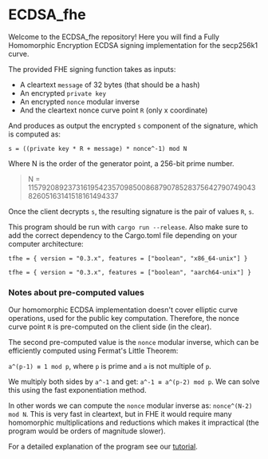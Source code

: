 # ECDSA_fhe

Welcome to the ECDSA_fhe repository! Here you will find a Fully Homomorphic Encryption ECDSA signing implementation for the secp256k1 curve.

The provided FHE signing function takes as inputs:
* A cleartext ``message`` of 32 bytes (that should be a hash)
* An encrypted ``private key``
* An encrypted ``nonce`` modular inverse
* And the cleartext nonce curve point ``R`` (only x coordinate)

And produces as output the encrypted ``s`` component of the signature, which is computed as:
```
s = ((private key * R + message) * nonce^-1) mod N
```
Where N is the order of the generator point, a 256-bit prime number.
> N = 115792089237316195423570985008687907852837564279074904382605163141518161494337

Once the client decrypts ``s``, the resulting signature is the pair of values ``R``, ``s``.

This program should be run with ``cargo run --release``. Also make sure to add the correct dependency to the Cargo.toml file depending on your computer architecture:

```tfhe = { version = "0.3.x", features = ["boolean", "x86_64-unix"] }```

```tfhe = { version = "0.3.x", features = ["boolean", "aarch64-unix"] }```

### Notes about pre-computed values
Our homomorphic ECDSA implementation doesn't cover elliptic curve operations, used for the public key computation. Therefore, the nonce curve point ``R`` is pre-computed on the client side (in the clear).

The second pre-computed value is the ``nonce`` modular inverse, which can be efficiently computed using Fermat's Little Theorem:

```a^(p-1) ≡ 1 mod p```, where ``p`` is prime and ``a`` is not multiple of ``p``. 

We multiply both sides by ``a^-1`` and get: ```a^-1 ≡ a^(p-2) mod p```. We can solve this using the fast exponentiation method.

In other words we can compute the ``nonce`` modular inverse as: ```nonce^(N-2) mod N```. This is very fast in cleartext, but in FHE it would require many homomorphic multiplications and reductions which makes it impractical (the program would be orders of magnitude slower).

For a detailed explanation of the program see our [tutorial](https://github.com/JoseSK999/ECDSA_fhe/blob/2ad95d1dbc2f54eff690256831f0abd58c44c783/tutorial.md).